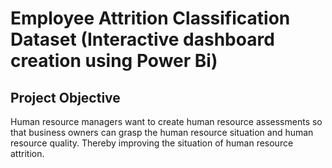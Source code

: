 # Employee Attrition Classification Dataset (Interactive dashboard creation using Power Bi)
## Project Objective
Human resource managers want to create human resource assessments so that business owners can grasp the human resource situation and human resource quality. Thereby improving the situation of human resource attrition.

